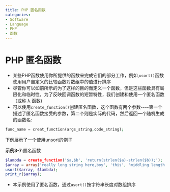 ```yaml
---
title: PHP 匿名函数
categories:
- Software
- Language
- PHP
- 函数
---
```

# PHP 匿名函数

- 某些PHP函数使用你所提供的函数来完成它们的部分工作，例如,`usort()`函数使用用户自定义的比较函数对数组中的值进行排序
- 尽管你可以如前所示的为了这样的目的而定义一个函数，但是这些函数具有局限化和临时性，为了反映回调函数的短暂特性，我们创建和使用一个匿名函数（或称 &lambda; 函数)
- 可以使用`create_function()`创建匿名函数，这个函数有两个参数----第一个描述了匿名函数接受的参数，第二个则是实际的代码，然后返回一个随机生成的函数名:

```php
func_name = creat_function(args_string,code_string);
```

下例展示了一个使用unsort的例子

**示例3-7**:匿名函数

```php
$lambda = create_function('$a,$b', 'return(strlen($a)-strlen($b));');
$array = array('really long string here,boy', 'this', 'middling length', 'largerl');
usort($array, $lambda);
print_r($array);
```

- 本示例使用了匿名函数，通过`usort()`按字符串长度对数组排序
